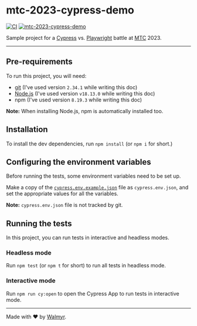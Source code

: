 # mtc-2023-cypress-demo

[![CI](https://github.com/wlsf82/mtc-2023-cypress-demo/actions/workflows/ci.yml/badge.svg)](https://github.com/wlsf82/mtc-2023-cypress-demo/actions)
[![mtc-2023-cypress-demo](https://img.shields.io/endpoint?url=https://cloud.cypress.io/badge/simple/1zr8eq/main&style=flat&logo=cypress)](https://cloud.cypress.io/projects/1zr8eq/runs)

Sample project for a [Cypress](https://cypress.io) vs. [Playwright](https://playwright.dev/) battle at [MTC](https://minastestingconference.com.br/) 2023.

___

## Pre-requirements

To run this project, you will need:

- [git](https://git-scm.com/downloads) (I've used version `2.34.1` while writing this doc)
- [Node.js](https://nodejs.org/en/) (I've used version `v18.13.0` while writing this doc)
- npm (I've used version `8.19.3` while writing this doc)

**Note:** When installing Node.js, npm is automatically installed too.

## Installation

To install the dev dependencies, run `npm install` (or `npm i` for short.)

## Configuring the environment variables

Before running the tests, some environment variables need to be set up.

Make a copy of the [`cypress.env.example.json`](./cypress.env.example.json) file as `cypress.env.json`, and set the appropriate values for all the variables.

**Note:** `cypress.env.json` file is not tracked by git.

## Running the tests

In this project, you can run tests in interactive and headless modes.

### Headless mode

Run `npm test` (or `npm t` for short) to run all tests in headless mode.

### Interactive mode

Run `npm run cy:open` to open the Cypress App to run tests in interactive mode.

___

Made with ❤️ by [Walmyr](https://walmyr.dev).
